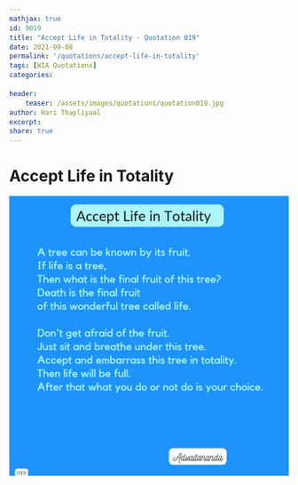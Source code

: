 ```yaml
---
mathjax: true
id: 9019
title: "Accept Life in Totality - Quotation 019"
date: 2021-09-08
permalink: '/quotations/accept-life-in-totality'
tags: [WIA Quotations] 
categories: 

header:
    teaser: /assets/images/quotations/quotation019.jpg
author: Hari Thapliyaal 
excerpt:
share: true 
---
```


# Accept Life in Totality

![Accept Life in Totality](/assets/images/quotations/quotation019.jpg)
